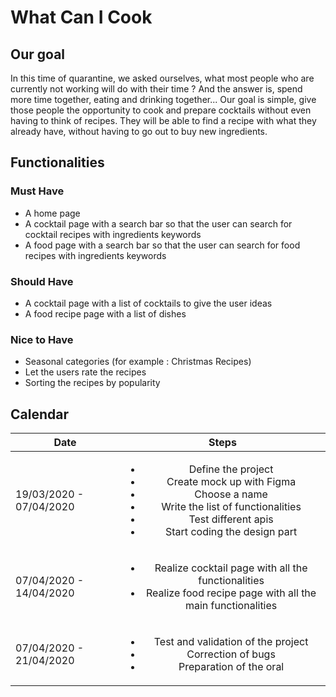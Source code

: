 # What Can I Cook

## Our goal

In this time of quarantine, we asked ourselves, what most people who are currently not working will do with their time ?
And the answer is, spend more time together, eating and drinking together...
Our goal is simple, give those people the opportunity to cook and prepare cocktails without even having to think of 
recipes. They will be able to find a recipe with what they already have, without having to go out to buy new ingredients.

## Functionalities 

### Must Have

-	A home page
-	A cocktail page with a search bar so that the user can search for cocktail recipes with ingredients keywords
-	A food page with a search bar so that the user can search for food recipes with ingredients keywords

### Should Have

-	A cocktail page with a list of cocktails to give the user ideas
-	A food recipe page with a list of dishes

### Nice to Have 

- Seasonal categories (for example : Christmas Recipes)
- Let the users rate the recipes
- Sorting the recipes by popularity

## Calendar

| Date                    | Steps          | 
| ----------------------- |:--------------:| 
| 19/03/2020 - 07/04/2020 | <ul><li>Define the project</li><li>Create mock up with Figma</li><li>Choose a name</li><li>Write the list of functionalities</li><li>Test different apis</li><li>Start coding the design part</li></ul> | 
| 07/04/2020 - 14/04/2020 | <ul><li>Realize cocktail page with all the functionalities</li><li>Realize food recipe page with all the main functionalities</li></ul> | 
| 07/04/2020 - 21/04/2020 | <ul><li>Test and validation of the project</li><li>Correction of bugs</li><li>Preparation of the oral</li></ul> |
